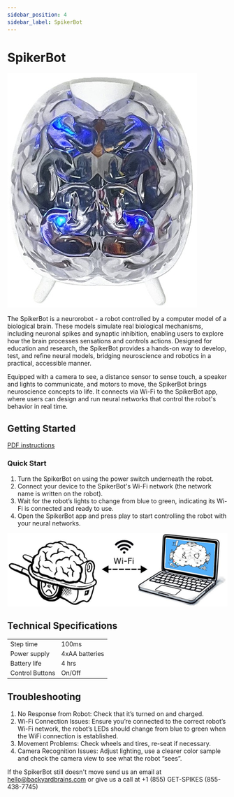```yaml
---
sidebar_position: 4
sidebar_label: SpikerBot
---
```


# SpikerBot #

![image of robot](./robot.png)

The SpikerBot is a neurorobot - a robot controlled by a computer model of a biological brain. These models simulate real biological mechanisms, including neuronal spikes and synaptic inhibition, enabling users to explore how the brain processes sensations and controls actions. Designed for education and research, the SpikerBot provides a hands-on way to develop, test, and refine neural models, bridging neuroscience and robotics in a practical, accessible manner.

Equipped with a camera to see, a distance sensor to sense touch, a speaker and lights to communicate, and motors to move, the SpikerBot brings neuroscience concepts to life. It connects via Wi-Fi to the SpikerBot app, where users can design and run neural networks that control the robot's behavior in real time.

## Getting Started ##

[PDF instructions](./sbot_intro.pdf)

### Quick Start ###

1. Turn the SpikerBot on using the power switch underneath the robot.
2. Connect your device to the SpikerBot's Wi-Fi network (the network name is written on the robot).
3. Wait for the robot’s lights to change from blue to green, indicating its Wi-Fi is connected and ready to use.
4. Open the SpikerBot app and press play to start controlling the robot with your neural networks.

![robot-app connection](./wifi.png)

## Technical Specifications ##

|||
|---|---|
|Step time |	100ms|
|Power supply |	4xAA batteries|
|Battery life |	4 hrs|
|Control Buttons | On/Off|

## Troubleshooting ##

1. No Response from Robot: Check that it’s turned on and charged.
2. Wi-Fi Connection Issues: Ensure you’re connected to the correct robot’s Wi-Fi network, the robot’s LEDs should change from blue to green when the WiFi connection is established.
3. Movement Problems: Check wheels and tires, re-seat if necessary.
4. Camera Recognition Issues: Adjust lighting, use a clearer color sample and check the camera view to see what the robot “sees”.

If the SpikerBot still doesn't move send us an email at hello@backyardbrains.com or give us a call at  +1 (855) GET-SPIKES (855-438-7745) 